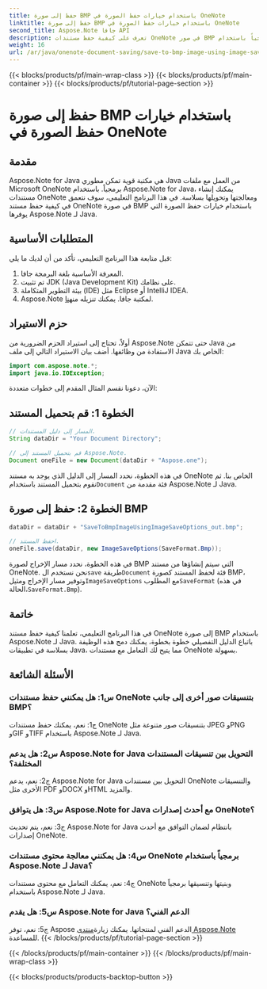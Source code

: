 ```yaml
---
title: حفظ إلى صورة BMP باستخدام خيارات حفظ الصورة في OneNote
linktitle: حفظ إلى صورة BMP باستخدام خيارات حفظ الصورة في OneNote
second_title: Aspose.Note جافا API
description: تعرف على كيفية حفظ مستندات OneNote في صور BMP برمجياً باستخدام Aspose.Note لـ Java. دليل خطوة بخطوة مع أمثلة التعليمات البرمجية.
weight: 16
url: /ar/java/onenote-document-saving/save-to-bmp-image-using-image-save-options/
---
```


{{< blocks/products/pf/main-wrap-class >}}
{{< blocks/products/pf/main-container >}}
{{< blocks/products/pf/tutorial-page-section >}}

# حفظ إلى صورة BMP باستخدام خيارات حفظ الصورة في OneNote

## مقدمة

Aspose.Note for Java هي مكتبة قوية تمكن مطوري Java من العمل مع ملفات Microsoft OneNote برمجياً. باستخدام Aspose.Note for Java، يمكنك إنشاء مستندات OneNote ومعالجتها وتحويلها بسلاسة. في هذا البرنامج التعليمي، سوف نتعمق في كيفية حفظ مستند OneNote في صورة BMP باستخدام خيارات حفظ الصورة التي يوفرها Aspose.Note لـ Java.

## المتطلبات الأساسية

قبل متابعة هذا البرنامج التعليمي، تأكد من أن لديك ما يلي:

1. المعرفة الأساسية بلغة البرمجة جافا.
2. تم تثبيت JDK (Java Development Kit) على نظامك.
3. بيئة التطوير المتكاملة (IDE) مثل Eclipse أو IntelliJ IDEA.
4.  Aspose.Note لمكتبة جافا. يمكنك تنزيله من[هنا](https://releases.aspose.com/note/java/).

## حزم الاستيراد

أولاً، تحتاج إلى استيراد الحزم الضرورية من Aspose.Note حتى تتمكن Java من الاستفادة من وظائفها. أضف بيان الاستيراد التالي إلى ملف Java الخاص بك:

```java
import com.aspose.note.*;
import java.io.IOException;
```

الآن، دعونا نقسم المثال المقدم إلى خطوات متعددة:

## الخطوة 1: قم بتحميل المستند

```java
// المسار إلى دليل المستندات.
String dataDir = "Your Document Directory";

// قم بتحميل المستند إلى Aspose.Note.
Document oneFile = new Document(dataDir + "Aspose.one");
```

في هذه الخطوة، نحدد المسار إلى الدليل الذي يوجد به مستند OneNote الخاص بنا. ثم نقوم بتحميل المستند باستخدام`Document` فئة مقدمة من Aspose.Note لـ Java.

## الخطوة 2: حفظ إلى صورة BMP

```java
dataDir = dataDir + "SaveToBmpImageUsingImageSaveOptions_out.bmp";

// احفظ المستند.
oneFile.save(dataDir, new ImageSaveOptions(SaveFormat.Bmp));
```

 في هذه الخطوة، نحدد مسار الإخراج لصورة BMP التي سيتم إنشاؤها من مستند OneNote. نحن نستخدم ال`save` طريقة`Document` فئة لحفظ المستند كصورة BMP، وتوفير مسار الإخراج ومثيل`ImageSaveOptions` مع المطلوب`SaveFormat` (في هذه الحالة،`SaveFormat.Bmp`).

## خاتمة

في هذا البرنامج التعليمي، تعلمنا كيفية حفظ مستند OneNote إلى صورة BMP باستخدام Aspose.Note لـ Java. باتباع الدليل التفصيلي خطوة بخطوة، يمكنك دمج هذه الوظيفة بسلاسة في تطبيقات Java، مما يتيح لك التعامل مع مستندات OneNote بسهولة.

## الأسئلة الشائعة

### س1: هل يمكنني حفظ مستندات OneNote بتنسيقات صور أخرى إلى جانب BMP؟

ج1: نعم، يمكنك حفظ مستندات OneNote بتنسيقات صور متنوعة مثل JPEG وPNG وGIF وTIFF باستخدام Aspose.Note لـ Java.

### س2: هل يدعم Aspose.Note for Java التحويل بين تنسيقات المستندات المختلفة؟

ج2: نعم، يدعم Aspose.Note for Java التحويل بين مستندات OneNote والتنسيقات الأخرى مثل PDF وDOCX وHTML والمزيد.

### س3: هل يتوافق Aspose.Note for Java مع أحدث إصدارات OneNote؟

ج3: نعم، يتم تحديث Aspose.Note for Java بانتظام لضمان التوافق مع أحدث إصدارات OneNote.

### س4: هل يمكنني معالجة محتوى مستندات OneNote برمجياً باستخدام Aspose.Note لـ Java؟

ج4: نعم، يمكنك التعامل مع محتوى مستندات OneNote وبنيتها وتنسيقها برمجياً باستخدام Aspose.Note لـ Java.

### س5: هل يقدم Aspose.Note for Java الدعم الفني؟

 ج5: نعم، توفر Aspose الدعم الفني لمنتجاتها. يمكنك زيارة[منتدى Aspose.Note](https://forum.aspose.com/c/note/28) للمساعدة.
{{< /blocks/products/pf/tutorial-page-section >}}

{{< /blocks/products/pf/main-container >}}
{{< /blocks/products/pf/main-wrap-class >}}

{{< blocks/products/products-backtop-button >}}
